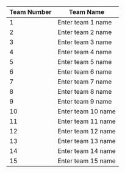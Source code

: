 ﻿| **Team Number** | **Team Name**      |
|-----------------|--------------------|
| 1               | Enter team 1 name  |
| 2               | Enter team 2 name  |
| 3               | Enter team 3 name  |
| 4               | Enter team 4 name  |
| 5               | Enter team 5 name  |
| 6               | Enter team 6 name  |
| 7               | Enter team 7 name  |
| 8               | Enter team 8 name  |
| 9               | Enter team 9 name  |
| 10              | Enter team 10 name |
| 11              | Enter team 11 name |
| 12              | Enter team 12 name |
| 13              | Enter team 13 name |
| 14              | Enter team 14 name |
| 15              | Enter team 15 name |
